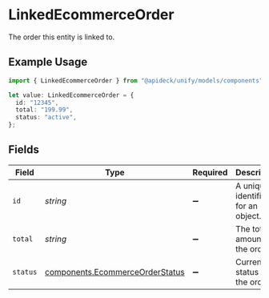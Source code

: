 # LinkedEcommerceOrder

The order this entity is linked to.

## Example Usage

```typescript
import { LinkedEcommerceOrder } from "@apideck/unify/models/components";

let value: LinkedEcommerceOrder = {
  id: "12345",
  total: "199.99",
  status: "active",
};
```

## Fields

| Field                                                                              | Type                                                                               | Required                                                                           | Description                                                                        | Example                                                                            |
| ---------------------------------------------------------------------------------- | ---------------------------------------------------------------------------------- | ---------------------------------------------------------------------------------- | ---------------------------------------------------------------------------------- | ---------------------------------------------------------------------------------- |
| `id`                                                                               | *string*                                                                           | :heavy_minus_sign:                                                                 | A unique identifier for an object.                                                 | 12345                                                                              |
| `total`                                                                            | *string*                                                                           | :heavy_minus_sign:                                                                 | The total amount of the order.                                                     | 199.99                                                                             |
| `status`                                                                           | [components.EcommerceOrderStatus](../../models/components/ecommerceorderstatus.md) | :heavy_minus_sign:                                                                 | Current status of the order.                                                       | active                                                                             |